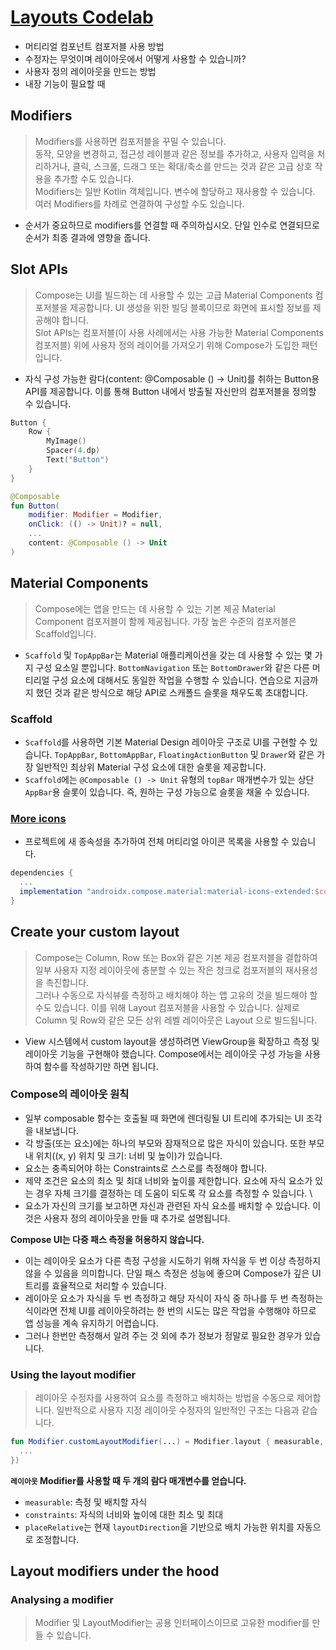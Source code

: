 # [Layouts Codelab](https://developer.android.com/codelabs/jetpack-compose-layouts?authuser=4&continue=https%3A%2F%2Fdeveloper.android.com%2Fcourses%2Fpathways%2Fcompose%3Fhl%3Den%26authuser%3D4%23codelab-https%3A%2F%2Fdeveloper.android.com%2Fcodelabs%2Fjetpack-compose-layouts&hl=en#0)
- 머티리얼 컴포넌트 컴포저블 사용 방법
- 수정자는 무엇이며 레이아웃에서 어떻게 사용할 수 있습니까?
- 사용자 정의 레이아웃을 만드는 방법
- 내장 기능이 필요할 때

## Modifiers
> Modifiers를 사용하면 컴포저블을 꾸밀 수 있습니다.\
  동작, 모양을 변경하고, 접근성 레이블과 같은 정보를 추가하고, 사용자 입력을 처리하거나, 클릭, 스크롤, 드래그 또는 확대/축소를 만드는 것과 같은 고급 상호 작용을 추가할 수도 있습니다.\
  Modifiers는 일반 Kotlin 객체입니다. 변수에 할당하고 재사용할 수 있습니다. 여러 Modifiers를 차례로 연결하여 구성할 수도 있습니다.

- 순서가 중요하므로 modifiers를 연결할 때 주의하십시오. 단일 인수로 연결되므로 순서가 최종 결과에 영향을 줍니다.

## Slot APIs
> Compose는 UI를 빌드하는 데 사용할 수 있는 고급 Material Components 컴포저블을 제공합니다. UI 생성을 위한 빌딩 블록이므로 화면에 표시할 정보를 제공해야 합니다.\
  Slot APIs는 컴포저블(이 사용 사례에서는 사용 가능한 Material Components 컴포저블) 위에 사용자 정의 레이어를 가져오기 위해 Compose가 도입한 패턴입니다.

- 자식 구성 가능한 람다(content: @Composable () -> Unit)를 취하는 Button용 API를 제공합니다. 이를 통해 Button 내에서 방출될 자신만의 컴포저블을 정의할 수 있습니다.

```kotlin
Button {
    Row {
        MyImage()
        Spacer(4.dp)
        Text("Button")
    }
}

@Composable
fun Button(
    modifier: Modifier = Modifier,
    onClick: (() -> Unit)? = null,
    ...
    content: @Composable () -> Unit
)
```

## Material Components
> Compose에는 앱을 만드는 데 사용할 수 있는 기본 제공 Material Component 컴포저블이 함께 제공됩니다. 가장 높은 수준의 컴포저블은 Scaffold입니다.

- `Scaffold` 및 `TopAppBar`는 Material 애플리케이션을 갖는 데 사용할 수 있는 몇 가지 구성 요소일 뿐입니다. `BottomNavigation` 또는 `BottomDrawer`와 같은 다른 머티리얼 구성 요소에 대해서도 동일한 작업을 수행할 수 있습니다. 연습으로 지금까지 했던 것과 같은 방식으로 해당 API로 스캐폴드 슬롯을 채우도록 초대합니다.

### Scaffold
- `Scaffold`를 사용하면 기본 Material Design 레이아웃 구조로 UI를 구현할 수 있습니다. `TopAppBar`, `BottomAppBar`, `FloatingActionButton` 및 `Drawer`와 같은 가장 일반적인 최상위 Material 구성 요소에 대한 슬롯을 제공합니다.
- `Scaffold`에는 `@Composable () -> Unit` 유형의 `topBar` 매개변수가 있는 상단 `AppBar`용 슬롯이 있습니다. 즉, 원하는 구성 가능으로 슬롯을 채울 수 있습니다.


### [More icons](https://fonts.google.com/icons?selected=Material+Icons)
- 프로젝트에 새 종속성을 추가하여 전체 머티리얼 아이콘 목록을 사용할 수 있습니다.

```gradle
dependencies {
  ...
  implementation "androidx.compose.material:material-icons-extended:$compose_version"
}
```

## Create your custom layout
> Compose는 Column, Row 또는 Box와 같은 기본 제공 컴포저블을 결합하여 일부 사용자 지정 레이아웃에 충분할 수 있는 작은 청크로 컴포저블의 재사용성을 촉진합니다.\
  그러나 수동으로 자식뷰를 측정하고 배치해야 하는 앱 고유의 것을 빌드해야 할 수도 있습니다. 이를 위해 Layout 컴포저블을 사용할 수 있습니다. 실제로 Column 및 Row와 같은 모든 상위 레벨 레이아웃은 Layout 으로 빌드됩니다.

- View 시스템에서 custom layout을 생성하려면 ViewGroup을 확장하고 측정 및 레이아웃 기능을 구현해야 했습니다. Compose에서는 레이아웃 구성 가능을 사용하여 함수를 작성하기만 하면 됩니다.

### Compose의 레이아웃 원칙
- 일부 composable 함수는 호출될 때 화면에 렌더링될 UI 트리에 추가되는 UI 조각을 내보냅니다.
- 각 방출(또는 요소)에는 하나의 부모와 잠재적으로 많은 자식이 있습니다. 또한 부모 내 위치((x, y) 위치 및 크기: 너비 및 높이)가 있습니다.
- 요소는 충족되어야 하는 Constraints로 스스로를 측정해야 합니다.
- 제약 조건은 요소의 최소 및 최대 너비와 높이를 제한합니다. 요소에 자식 요소가 있는 경우 자체 크기를 결정하는 데 도움이 되도록 각 요소를 측정할 수 있습니다. \
- 요소가 자신의 크기를 보고하면 자신과 관련된 자식 요소를 배치할 수 있습니다. 이것은 사용자 정의 레이아웃을 만들 때 추가로 설명됩니다.


**Compose UI는 다중 패스 측정을 허용하지 않습니다.**
- 이는 레이아웃 요소가 다른 측정 구성을 시도하기 위해 자식을 두 번 이상 측정하지 않을 수 있음을 의미합니다. 단일 패스 측정은 성능에 좋으며 Compose가 깊은 UI 트리를 효율적으로 처리할 수 있습니다.
- 레이아웃 요소가 자식을 두 번 측정하고 해당 자식이 자식 중 하나를 두 번 측정하는 식이라면 전체 UI를 레이아웃하려는 한 번의 시도는 많은 작업을 수행해야 하므로 앱 성능을 계속 유지하기 어렵습니다.
- 그러나 한번만 측정해서 알려 주는 것 외에 추가 정보가 정말로 필요한 경우가 있습니다.

### Using the layout modifier
> 레이아웃 수정자를 사용하여 요소를 측정하고 배치하는 방법을 수동으로 제어합니다. 일반적으로 사용자 지정 레이아웃 수정자의 일반적인 구조는 다음과 같습니다.

```kotlin
fun Modifier.customLayoutModifier(...) = Modifier.layout { measurable, constraints ->
  ...
})
```

**`레이아웃` Modifier를 사용할 때 두 개의 람다 매개변수를 얻습니다.**
- `measurable`: 측정 및 배치할 자식
- `constraints`: 자식의 너비와 높이에 대한 최소 및 최대
- `placeRelative`는 현재 `layoutDirection`을 기반으로 배치 가능한 위치를 자동으로 조정합니다.

## Layout modifiers under the hood
### Analysing a modifier
> Modifier 및 LayoutModifier는 공용 인터페이스이므로 고유한 modifier를 만들 수 있습니다.

